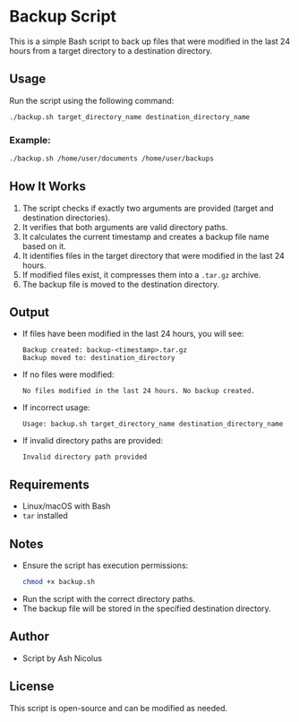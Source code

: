 # Backup Script

This is a simple Bash script to back up files that were modified in the last 24 hours from a target directory to a destination directory.

## Usage

Run the script using the following command:

```bash
./backup.sh target_directory_name destination_directory_name
```

### Example:

```bash
./backup.sh /home/user/documents /home/user/backups
```

## How It Works

1. The script checks if exactly two arguments are provided (target and destination directories).
2. It verifies that both arguments are valid directory paths.
3. It calculates the current timestamp and creates a backup file name based on it.
4. It identifies files in the target directory that were modified in the last 24 hours.
5. If modified files exist, it compresses them into a `.tar.gz` archive.
6. The backup file is moved to the destination directory.

## Output

- If files have been modified in the last 24 hours, you will see:
  ```
  Backup created: backup-<timestamp>.tar.gz
  Backup moved to: destination_directory
  ```
- If no files were modified:
  ```
  No files modified in the last 24 hours. No backup created.
  ```
- If incorrect usage:
  ```
  Usage: backup.sh target_directory_name destination_directory_name
  ```
- If invalid directory paths are provided:
  ```
  Invalid directory path provided
  ```

## Requirements

- Linux/macOS with Bash
- `tar` installed

## Notes

- Ensure the script has execution permissions:
  ```bash
  chmod +x backup.sh
  ```
- Run the script with the correct directory paths.
- The backup file will be stored in the specified destination directory.

## Author

- Script by Ash Nicolus

## License

This script is open-source and can be modified as needed.